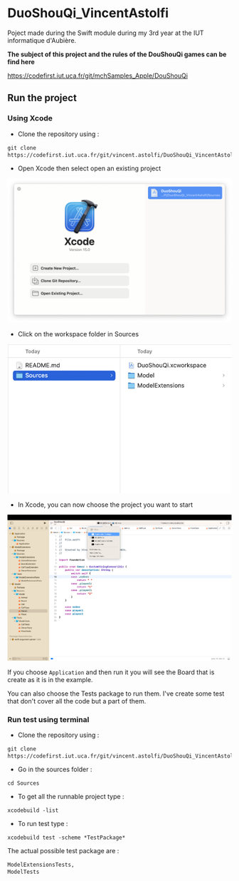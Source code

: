 # DuoShouQi_VincentAstolfi

Poject made during the Swift module during my 3rd year at the IUT informatique d'Aubière.

**The subject of this project and the rules of the DouShouQi games can be find here**

https://codefirst.iut.uca.fr/git/mchSamples_Apple/DouShouQi

## Run the project

### Using Xcode 

- Clone the repository using : 
```shell
git clone https://codefirst.iut.uca.fr/git/vincent.astolfi/DuoShouQi_VincentAstolfi.git
```

- Open Xcode then select open an existing project

![select open an existing project](images/select_open_project_screen.png)

- Click on the workspace folder in Sources

![Select workspace screen](images/select_workspace_screen.png)

- In Xcode, you can now choose the project you want to start

![Select strating package](images/select_package_screen.png)

If you choose `Application` and then run it you will see the Board that is create as it is in the example. 

You can also choose the Tests package to run them. I've create some test that don't cover all the code but a part of them.

### Run test using terminal

- Clone the repository using : 
```shell
git clone https://codefirst.iut.uca.fr/git/vincent.astolfi/DuoShouQi_VincentAstolfi.git
```

- Go in the sources folder :

```shell
cd Sources
```

- To get all the runnable project type :

```shell
xcodebuild -list
```

- To run test type :

```shell
xcodebuild test -scheme *TestPackage*
```

The actual possible test package are :

    ModelExtensionsTests,
    ModelTests